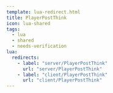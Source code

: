 ```yaml
---
template: lua-redirect.html
title: PlayerPostThink
icon: lua-shared
tags:
  - lua
  - shared
  - needs-verification
lua:
  redirects:
    - label: "server/PlayerPostThink"
      url: "server/PlayerPostThink"
    - label: "client/PlayerPostThink"
      url: "client/PlayerPostThink"
---
```


